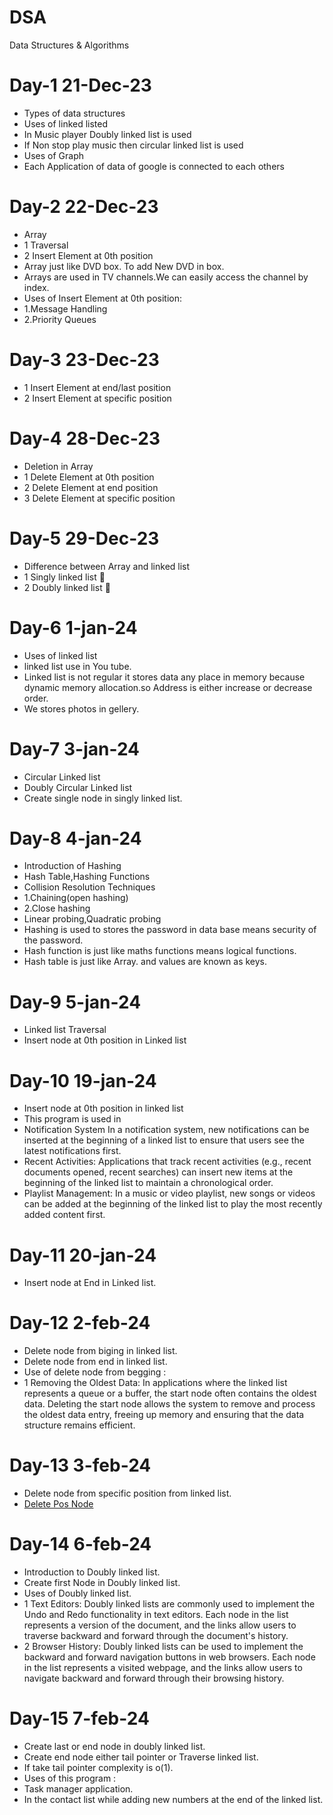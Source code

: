 # DSA
Data Structures & Algorithms
# Day-1 21-Dec-23
- Types of data structures
- Uses of linked listed
- In Music player Doubly linked list is used
- If Non stop play music  then circular linked list is used
- Uses of Graph
- Each Application of data of google is connected to each others
# Day-2 22-Dec-23
- Array
- 1 Traversal
- 2 Insert Element at 0th position
- Array just like DVD box. To add New DVD in box.
- Arrays are used in TV channels.We can easily access the channel by index. 
- Uses of Insert Element at 0th position:
- 1.Message Handling
- 2.Priority Queues
# Day-3 23-Dec-23
- 1 Insert Element at end/last position
- 2 Insert Element at specific position
# Day-4 28-Dec-23
- Deletion in Array
- 1 Delete Element at 0th position
- 2 Delete Element at end position
- 3 Delete Element at specific position
# Day-5 29-Dec-23
- Difference between Array and linked list
- 1 Singly linked list 🔗
- 2 Doubly linked list 🔗
# Day-6 1-jan-24
- Uses of linked list
- linked list use in You tube.
- Linked list is not regular  it stores data any place in memory
  because dynamic memory allocation.so Address is either increase or decrease order.
- We stores photos in gellery.
# Day-7 3-jan-24
- Circular Linked list
- Doubly Circular Linked list
- Create single node in singly linked list.
# Day-8 4-jan-24
- Introduction of Hashing
- Hash Table,Hashing Functions
- Collision Resolution Techniques
- 1.Chaining(open hashing)
- 2.Close hashing
- Linear probing,Quadratic probing
- Hashing is used to stores the password in data base
  means security of the password.
- Hash function is just like maths functions means logical functions.
- Hash table is just like Array. and values are known as keys.
# Day-9 5-jan-24
- Linked list Traversal
- Insert  node at 0th position in Linked list
# Day-10 19-jan-24
- Insert node at 0th position in linked list
- This program is used in
- Notification System
  In a notification system, new notifications can be inserted at the beginning of
  a linked list to ensure that users see the latest notifications first.
- Recent Activities:
  Applications that track recent activities (e.g., recent documents opened, recent searches) can insert
  new items at the beginning of the linked list to maintain a chronological order.
- Playlist Management:
  In a music or video playlist, new songs or videos can be added at the beginning
  of the linked list to play the most recently added content first.
# Day-11 20-jan-24
-  Insert  node at End  in Linked list.
# Day-12 2-feb-24
- Delete node from biging in linked list.
- Delete node from end in linked list.
- Use of delete node from begging :
-  1 Removing the Oldest Data: In applications where the linked list represents a queue or a buffer,
    the start node often contains the oldest data. Deleting the start node allows the system to
    remove and process the oldest data entry, freeing up memory and ensuring that the data structure remains efficient.

# Day-13 3-feb-24
- Delete node from specific position from linked list.
- [Delete Pos Node](https://github.com/mochi-vidhi/DSA/blob/main/LinkedList/Deleteposnode.c)
# Day-14 6-feb-24
- Introduction to Doubly linked list.
- Create first Node in Doubly linked list.
- Uses of Doubly linked list.
- 1 Text Editors: Doubly linked lists are commonly used to implement the Undo and Redo functionality in text editors.
  Each node in the list represents a version of the document, and the links allow users to traverse backward and
  forward through the document's history.
- 2 Browser History: Doubly linked lists can be used to implement the backward and forward navigation buttons in
   web browsers. Each node in the list represents a visited webpage, and the links allow users to navigate
  backward and forward through their browsing history.
 # Day-15 7-feb-24
 - Create last or end node in doubly linked list.
 - Create end node either tail pointer or Traverse  linked list.
 - If take tail pointer complexity is o(1).
 - Uses of this program :
 - Task manager application.
 - In the contact list  while adding new numbers at the end of the linked list.  
